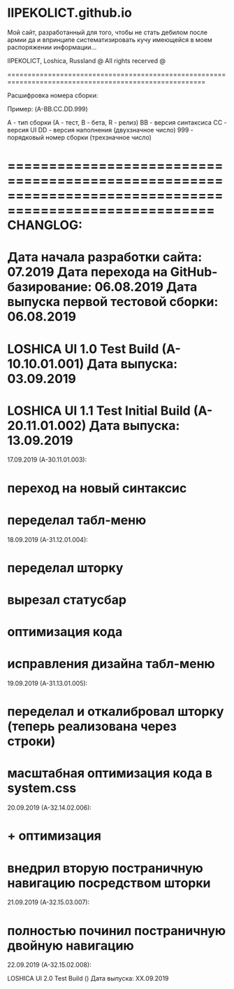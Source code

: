 # IIPEKOLICT.github.io

Мой сайт, разработанный для того, чтобы не стать дебилом после армии да и впринципе систематизировать кучу имеющейся в моем распоряжении информации...

IIPEKOLICT, Loshica, Russland
@ All rights recerved @

=======================================================================================================

Расшифровка номера сборки:

Пример: (A-BB.CC.DD.999)

  A - тип сборки (А - тест, B - бета, R - релиз)
  BB - версия синтаксиса
  CC - версия UI
  DD - версия наполнения (двухзначное число)
  999 - порядковый номер сборки (трехзначное число)

=======================================================================================================
CHANGLOG:
=======================================================================================================
Дата начала разработки сайта: 07.2019
Дата перехода на GitHub-базирование: 06.08.2019
Дата выпуска первой тестовой сборки: 06.08.2019
=======================================================================================================
LOSHICA UI 1.0 Test Build (A-10.10.01.001)
Дата выпуска: 03.09.2019
=======================================================================================================
LOSHICA UI 1.1 Test Initial Build (A-20.11.01.002)
Дата выпуска: 13.09.2019
=======================================================================================================
  17.09.2019 (A-30.11.01.003):
  # переход на новый синтаксис
  # переделал табл-меню
  18.09.2019 (A-31.12.01.004):
  # переделал шторку
  # вырезал статусбар
  # оптимизация кода
  # исправления дизайна табл-меню
  19.09.2019 (A-31.13.01.005):
  # переделал и откалибровал шторку (теперь реализована через строки)
  # масштабная оптимизация кода в system.css
  20.09.2019 (A-32.14.02.006):
  # + оптимизация
  # внедрил вторую постраничную навигацию посредством шторки
  21.09.2019 (A-32.15.03.007):
  # полностью починил постраничную двойную навигацию
  22.09.2019 (A-32.15.02.008):

LOSHICA UI 2.0 Test Build ()
Дата выпуска: XX.09.2019
